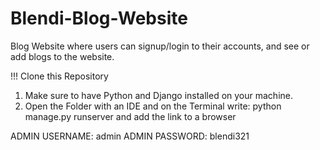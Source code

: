 # Blendi-Blog-Website
Blog Website where users can signup/login to their accounts, and see or add blogs to the website.

!!! Clone this Repository

1. Make sure to have Python and Django installed on your machine.
2. Open the Folder with an IDE and on the Terminal write: python manage.py runserver and add the link to a browser  

ADMIN USERNAME: admin
ADMIN PASSWORD: blendi321
